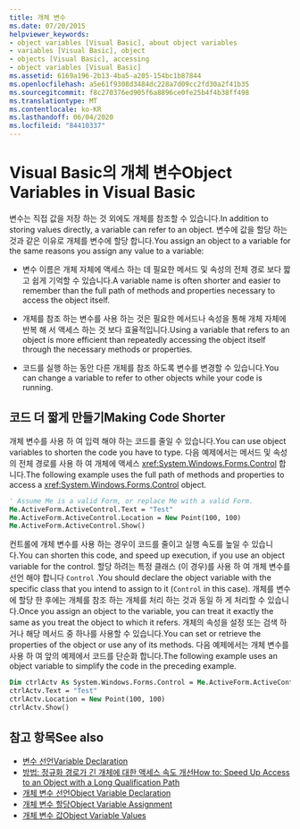 ```yaml
---
title: 개체 변수
ms.date: 07/20/2015
helpviewer_keywords:
- object variables [Visual Basic], about object variables
- variables [Visual Basic], object
- objects [Visual Basic], accessing
- object variables [Visual Basic]
ms.assetid: 6169a196-2b13-4ba5-a205-154bc1b87844
ms.openlocfilehash: a5e61f9308d3484dc228a7d09cc2fd30a2f41b35
ms.sourcegitcommit: f8c270376ed905f6a8896ce0fe25b4f4b38ff498
ms.translationtype: MT
ms.contentlocale: ko-KR
ms.lasthandoff: 06/04/2020
ms.locfileid: "84410337"
---
```

# <a name="object-variables-in-visual-basic"></a><span data-ttu-id="052b8-102">Visual Basic의 개체 변수</span><span class="sxs-lookup"><span data-stu-id="052b8-102">Object Variables in Visual Basic</span></span>

<span data-ttu-id="052b8-103">변수는 직접 값을 저장 하는 것 외에도 개체를 참조할 수 있습니다.</span><span class="sxs-lookup"><span data-stu-id="052b8-103">In addition to storing values directly, a variable can refer to an object.</span></span> <span data-ttu-id="052b8-104">변수에 값을 할당 하는 것과 같은 이유로 개체를 변수에 할당 합니다.</span><span class="sxs-lookup"><span data-stu-id="052b8-104">You assign an object to a variable for the same reasons you assign any value to a variable:</span></span>

- <span data-ttu-id="052b8-105">변수 이름은 개체 자체에 액세스 하는 데 필요한 메서드 및 속성의 전체 경로 보다 짧고 쉽게 기억할 수 있습니다.</span><span class="sxs-lookup"><span data-stu-id="052b8-105">A variable name is often shorter and easier to remember than the full path of methods and properties necessary to access the object itself.</span></span>

- <span data-ttu-id="052b8-106">개체를 참조 하는 변수를 사용 하는 것은 필요한 메서드나 속성을 통해 개체 자체에 반복 해 서 액세스 하는 것 보다 효율적입니다.</span><span class="sxs-lookup"><span data-stu-id="052b8-106">Using a variable that refers to an object is more efficient than repeatedly accessing the object itself through the necessary methods or properties.</span></span>

- <span data-ttu-id="052b8-107">코드를 실행 하는 동안 다른 개체를 참조 하도록 변수를 변경할 수 있습니다.</span><span class="sxs-lookup"><span data-stu-id="052b8-107">You can change a variable to refer to other objects while your code is running.</span></span>

## <a name="making-code-shorter"></a><span data-ttu-id="052b8-108">코드 더 짧게 만들기</span><span class="sxs-lookup"><span data-stu-id="052b8-108">Making Code Shorter</span></span>

<span data-ttu-id="052b8-109">개체 변수를 사용 하 여 입력 해야 하는 코드를 줄일 수 있습니다.</span><span class="sxs-lookup"><span data-stu-id="052b8-109">You can use object variables to shorten the code you have to type.</span></span> <span data-ttu-id="052b8-110">다음 예제에서는 메서드 및 속성의 전체 경로를 사용 하 여 개체에 액세스 <xref:System.Windows.Forms.Control> 합니다.</span><span class="sxs-lookup"><span data-stu-id="052b8-110">The following example uses the full path of methods and properties to access a <xref:System.Windows.Forms.Control> object.</span></span>

```vb
' Assume Me is a valid Form, or replace Me with a valid Form.
Me.ActiveForm.ActiveControl.Text = "Test"
Me.ActiveForm.ActiveControl.Location = New Point(100, 100)
Me.ActiveForm.ActiveControl.Show()
```

<span data-ttu-id="052b8-111">컨트롤에 개체 변수를 사용 하는 경우이 코드를 줄이고 실행 속도를 높일 수 있습니다.</span><span class="sxs-lookup"><span data-stu-id="052b8-111">You can shorten this code, and speed up execution, if you use an object variable for the control.</span></span> <span data-ttu-id="052b8-112">할당 하려는 특정 클래스 (이 경우)를 사용 하 여 개체 변수를 선언 해야 합니다 `Control` .</span><span class="sxs-lookup"><span data-stu-id="052b8-112">You should declare the object variable with the specific class that you intend to assign to it (`Control` in this case).</span></span> <span data-ttu-id="052b8-113">개체를 변수에 할당 한 후에는 개체를 참조 하는 개체를 처리 하는 것과 동일 하 게 처리할 수 있습니다.</span><span class="sxs-lookup"><span data-stu-id="052b8-113">Once you assign an object to the variable, you can treat it exactly the same as you treat the object to which it refers.</span></span> <span data-ttu-id="052b8-114">개체의 속성을 설정 또는 검색 하거나 해당 메서드 중 하나를 사용할 수 있습니다.</span><span class="sxs-lookup"><span data-stu-id="052b8-114">You can set or retrieve the properties of the object or use any of its methods.</span></span> <span data-ttu-id="052b8-115">다음 예제에서는 개체 변수를 사용 하 여 앞의 예제에서 코드를 단순화 합니다.</span><span class="sxs-lookup"><span data-stu-id="052b8-115">The following example uses an object variable to simplify the code in the preceding example.</span></span>

```vb
Dim ctrlActv As System.Windows.Forms.Control = Me.ActiveForm.ActiveControl
ctrlActv.Text = "Test"
ctrlActv.Location = New Point(100, 100)
ctrlActv.Show()
```

## <a name="see-also"></a><span data-ttu-id="052b8-116">참고 항목</span><span class="sxs-lookup"><span data-stu-id="052b8-116">See also</span></span>

- [<span data-ttu-id="052b8-117">변수 선언</span><span class="sxs-lookup"><span data-stu-id="052b8-117">Variable Declaration</span></span>](variable-declaration.md)
- [<span data-ttu-id="052b8-118">방법: 정규화 경로가 긴 개체에 대한 액세스 속도 개선</span><span class="sxs-lookup"><span data-stu-id="052b8-118">How to: Speed Up Access to an Object with a Long Qualification Path</span></span>](how-to-speed-up-access-to-an-object-with-a-long-qualification-path.md)
- [<span data-ttu-id="052b8-119">개체 변수 선언</span><span class="sxs-lookup"><span data-stu-id="052b8-119">Object Variable Declaration</span></span>](object-variable-declaration.md)
- [<span data-ttu-id="052b8-120">개체 변수 할당</span><span class="sxs-lookup"><span data-stu-id="052b8-120">Object Variable Assignment</span></span>](object-variable-assignment.md)
- [<span data-ttu-id="052b8-121">개체 변수 값</span><span class="sxs-lookup"><span data-stu-id="052b8-121">Object Variable Values</span></span>](object-variable-values.md)
